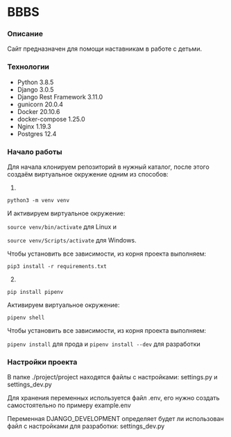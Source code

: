 # BBBS
### Описание
Сайт предназначен для помощи наставникам в работе с детьми.
### Технологии
- Python 3.8.5
- Django 3.0.5
- Django Rest Framework 3.11.0
- gunicorn 20.0.4
- Docker 20.10.6
- docker-compose 1.25.0
- Nginx 1.19.3
- Postgres 12.4
### Начало работы
Для начала клонируем репозиторий в нужный каталог, после этого создаём виртуальное окружение одним из способов:

1.

```python3 -m venv venv```  

И активируем виртуальное окружение:  

```source venv/bin/activate``` для Linux и  

```source venv/Scripts/activate``` для Windows.  

Чтобы установить все зависимости, из корня проекта выполняем:

```pip3 install -r requirements.txt```  

2.

```pip install pipenv```

Активируем виртуальное окружение:

```pipenv shell```

Чтобы установить все зависимости, из корня проекта выполняем:

```pipenv install``` для прода и ```pipenv install --dev``` для разработки


### Настройки проекта

В папке ./project/project находятся файлы с настройками: settings.py и settings_dev.py

Для хранения переменных используется файл .env, его нужно создать самостоятельно по примеру example.env

Переменная DJANGO_DEVELOPMENT определяет будет ли использован файл с настройками для разработки: settings_dev.py
